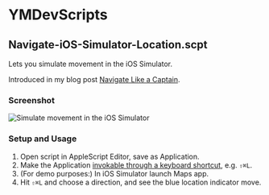 YMDevScripts
========

Navigate-iOS-Simulator-Location.scpt
-------
Lets you simulate movement in the iOS Simulator.

Introduced in my blog post [Navigate Like a Captain](http://blog.yangmeyer.de/blog/2012/07/17/navigate-like-a-captain/).

### Screenshot
![Simulate movement in the iOS Simulator](http://blog.yangmeyer.de/images/in-posts/2012-07/iOS-simulated-navigation.png)

### Setup and Usage
1. Open script in AppleScript Editor, save as Application.
2. Make the Application [invokable through a keyboard shortcut](http://superuser.com/questions/245711/starting-application-with-custom-keyboard-shortcut), e.g. `⇧⌘L`.
3. (For demo purposes:) In iOS Simulator launch Maps app.
4. Hit `⇧⌘L` and choose a direction, and see the blue location indicator move.
